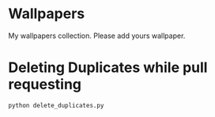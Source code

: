 # Wallpapers
My wallpapers collection.
Please add yours wallpaper.

# Deleting Duplicates while pull requesting
```
python delete_duplicates.py
```
